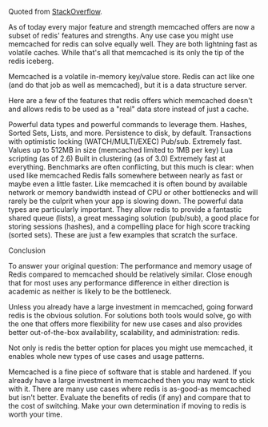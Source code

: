 <!--
title: Redis vs MemCached
date: 2017-02-14 14:00:43
tags:
- Redis
- MemCached
-->
Quoted from [StackOverflow](http://stackoverflow.com/questions/10558465/memcached-vs-redis).

As of today every major feature and strength memcached offers are now a subset of redis' features and strengths. Any use case you might use memcached for redis can solve equally well. They are both lightning fast as volatile caches. While that's all that memcached is its only the tip of the redis iceberg.

<!-- more -->

Memcached is a volatile in-memory key/value store. Redis can act like one (and do that job as well as memcached), but it is a data structure server.

Here are a few of the features that redis offers which memcached doesn't and allows redis to be used as a "real" data store instead of just a cache.

Powerful data types and powerful commands to leverage them. Hashes, Sorted Sets, Lists, and more.
Persistence to disk, by default.
Transactions with optimistic locking (WATCH/MULTI/EXEC)
Pub/sub. Extremely fast.
Values up to 512MB in size (memcached limited to 1MB per key)
Lua scripting (as of 2.6)
Built in clustering (as of 3.0)
Extremely fast at everything. Benchmarks are often conflicting, but this much is clear: when used like memcached Redis falls somewhere between nearly as fast or maybe even a little faster. Like memcached it is often bound by available network or memory bandwidth instead of CPU or other bottlenecks and will rarely be the culprit when your app is slowing down.
The powerful data types are particularly important. They allow redis to provide a fantastic shared queue (lists), a great messaging solution (pub/sub), a good place for storing sessions (hashes), and a compelling place for high score tracking (sorted sets). These are just a few examples that scratch the surface.

Conclusion

To answer your original question: The performance and memory usage of Redis compared to memcached should be relatively similar. Close enough that for most uses any performance difference in either direction is academic as neither is likely to be the bottleneck.

Unless you already have a large investment in memcached, going forward redis is the obvious solution. For solutions both tools would solve, go with the one that offers more flexibility for new use cases and also provides better out-of-the-box availability, scalability, and administration: redis.

Not only is redis the better option for places you might use memcached, it enables whole new types of use cases and usage patterns.

Memcached is a fine piece of software that is stable and hardened. If you already have a large investment in memcached then you may want to stick with it. There are many use cases where redis is as-good-as memcached but isn't better. Evaluate the benefits of redis (if any) and compare that to the cost of switching. Make your own determination if moving to redis is worth your time.
